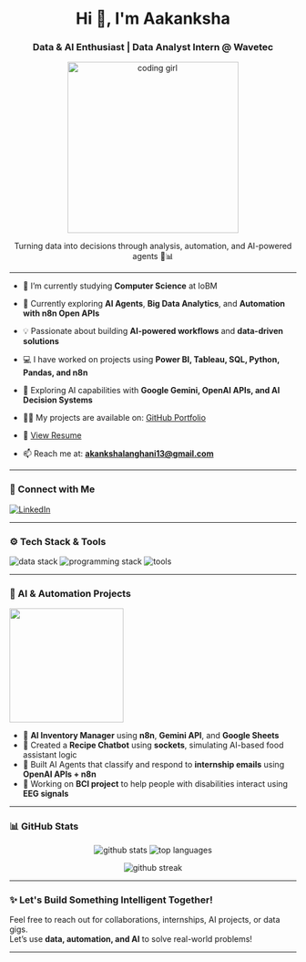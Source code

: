 <h1 align="center">Hi 👋, I'm Aakanksha</h1>
<h3 align="center">Data & AI Enthusiast | Data Analyst Intern @ Wavetec</h3>

<p align="center">
  <img src="https://media.giphy.com/media/1GEATImIxEXVR79Dhk/giphy.gif" alt="coding girl" width="300">
</p> 

<p align="center">Turning data into decisions through analysis, automation, and AI-powered agents 🤖📊</p>

---

- 🔭 I’m currently studying **Computer Science** at IoBM  
- 🌱 Currently exploring **AI Agents**, **Big Data Analytics**, and **Automation with n8n Open APIs**  
- 💡 Passionate about building **AI-powered workflows** and **data-driven solutions**
- 💻 I have worked on projects using **Power BI, Tableau, SQL, Python, Pandas, and n8n**
- 🧠 Exploring AI capabilities with **Google Gemini, OpenAI APIs, and AI Decision Systems**

- 👨‍💻 My projects are available on: [GitHub Portfolio](https://github.com/AakankshaLanghani)

- 📄 [View Resume](https://docs.google.com/document/d/1aLpXKX0ka9G9PqYz0CQ0kudpXzJFmlIJHf9s_KZNjKc/edit?usp=sharing)
- 📫 Reach me at: **akankshalanghani13@gmail.com**

---

### 🔗 Connect with Me  
<p>
  <a href="https://pk.linkedin.com/in/aakankshapardeep" target="_blank">
    <img align="center" src="https://skillicons.dev/icons?i=linkedin" alt="LinkedIn" />
  </a>
</p>

---

### ⚙️ Tech Stack & Tools  
<p align="left">
  <img src="https://skillicons.dev/icons?i=python,sql,tableau,powerbi,numpy,pandas,seaborn" alt="data stack" />
  <img src="https://skillicons.dev/icons?i=java,c,cpp,git,mysql,postgres" alt="programming stack" />
  <img src="https://skillicons.dev/icons?i=github,vscode" alt="tools" />
</p>

---

### 🤖 AI & Automation Projects  
<p>
  <img src="https://media.giphy.com/media/v1.Y2lkPTc5MGI3NjExOXhzY2sxdWNoOGJzZXZ2d3hsYm5haDdiY3FkODU3cDYzYzBxZGw1dCZlcD12MV9naWZzX3NlYXJjaCZjdD1n/UqZyObX9aQbYvQ4LqY/giphy.gif" width="200"/>
</p>

- 🔹 **AI Inventory Manager** using **n8n**, **Gemini API**, and **Google Sheets**
- 🔹 Created a **Recipe Chatbot** using **sockets**, simulating AI-based food assistant logic
- 🔹 Built AI Agents that classify and respond to **internship emails** using **OpenAI APIs + n8n**
- 🔹 Working on **BCI project** to help people with disabilities interact using **EEG signals**

---

### 📊 GitHub Stats  
<p align="center">
  <img src="https://github-readme-stats.vercel.app/api?username=AakankshaLanghani&show_icons=true&theme=radical" alt="github stats" />
  <img src="https://github-readme-stats.vercel.app/api/top-langs/?username=AakankshaLanghani&layout=compact&theme=radical" alt="top languages" />
</p>

<p align="center">
  <img src="https://github-readme-streak-stats.herokuapp.com/?user=AakankshaLanghani&theme=radical" alt="github streak" />
</p>

---

### ✨ Let's Build Something Intelligent Together!
Feel free to reach out for collaborations, internships, AI projects, or data gigs.  
Let’s use **data, automation, and AI** to solve real-world problems!

---
